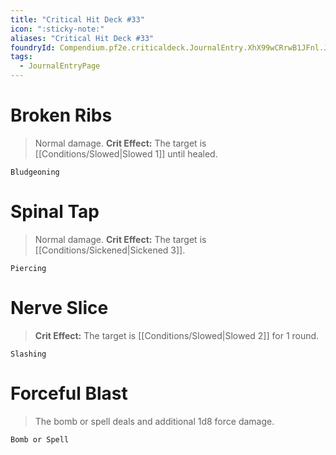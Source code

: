 ```yaml
---
title: "Critical Hit Deck #33"
icon: ":sticky-note:"
aliases: "Critical Hit Deck #33"
foundryId: Compendium.pf2e.criticaldeck.JournalEntry.XhX99wCRrwB1JFnl.JournalEntryPage.61SADGhFPc7Ra59P
tags:
  - JournalEntryPage
---
```

# Broken Ribs

> Normal damage. **Crit Effect:** The target is [[Conditions/Slowed|Slowed 1]] until healed.

`Bludgeoning`

# Spinal Tap

> Normal damage. **Crit Effect:** The target is [[Conditions/Sickened|Sickened 3]].

`Piercing`

# Nerve Slice

> **Crit Effect:** The target is [[Conditions/Slowed|Slowed 2]] for 1 round.

`Slashing`

# Forceful Blast

> The bomb or spell deals and additional 1d8 force damage.

`Bomb or Spell`